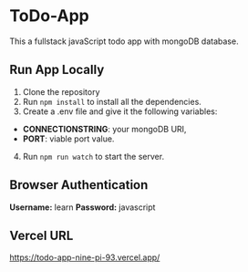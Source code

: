 # ToDo-App

This a fullstack javaScript todo app with mongoDB database.

## Run App Locally

1. Clone the repository
2. Run `npm install` to install all the dependencies.
3. Create a .env file and give it the following variables:

- **CONNECTIONSTRING**: your mongoDB URI,
- **PORT**: viable port value.

4. Run `npm run watch` to start the server.

## Browser Authentication

**Username:** learn
**Password:** javascript

## Vercel URL

https://todo-app-nine-pi-93.vercel.app/
